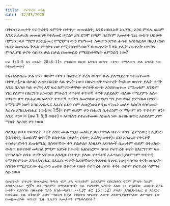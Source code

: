 ```yaml
---
title:  የፍጥረት ቀናት
date:  12/05/2020
---
```


በቅርብ አመታት የፍጥረትን ሳምንት በቀጥታ መመልከት; እንደ ዘይቤአዊ አነጋገር; እንደ ምሳሌ ወይም እንደ አፈታሪክ መመልከት የተለመደ ሆኗል። ይሄ ደግሞ በጣም በረዥም አመታት ጊዜ ውስጥ ህይወት በምድር ላይ ማደግ እንደጀመረ የሚገምተውን የዝግመተ ለውጥን ጽንሰ ሐሳብ አስነስቷል። በዚህ ርዕስ ዙሪያ መጽሐፍ ቅዱስ ምንድን ነው የሚያስተምረው? በዘፍጥረት 1 ላይ ያሉት የፍጥረት ‹ቀናት› ምሳሌያዊ ቀናት ሳይሆኑ ቃል በቃል በመውሰድ የማይስተዋሉት ለምንድን ነው?

`ዘፍ 1:3-5 እና ዘጸአት 20:8-11ን ያንብቡ። በዚህ አገባብ ውስጥ ‹ቀን› የሚለውን ቃል እንዴት ነው የተጠቀመው?`

የእብራይስጡ ቃል ዮም ወይም ‹ቀን › በፍጥረት ትረካ ውስጥ ሁሉ ያለማቋረጥ የተጠቀመው በቀጥታ(ቃል በቃል) አንድ በአንድ ላሉ ቀናት ነው። በዘፍጥረት የፍጥረት ትረካው ውስጥ ያሉት ቀናት አንድ በአንድ ካሉ ቀናት; እኛ ዛሬ ከምናውቃቸው ቀናቶች ውጭ እንደተጠቀመ የሚጠቁም አንድም ነገር የለም። በእርግጥ አንዳንድ ምሁራን ቀናቶቹ ቀጥተኛ ቀናት አይደሉም ብለው የሚያምኑ አሉ። የሆነው ሆኖ የጸሐፊው ፍላጎት ቀጥተኛ ቀናትን ለመግለጽ እንደሆነ ግን ያውቃሉ/ ያምናሉ።   			      በጣም የሚገርም ነው! እግዚአብሔር እራሱ ይህን ስም ለመጀመሪያ ጊዜ የጊዜን መለያ አድርጎ የሰየመው እራሱ እግዚአብሔር ነው(ዘፍ 1:5)። ዮም ወይም ቀን በሐረግ ሲተረጎም ‹‹ ማታም ሆነ ጥዋትም ሆነ፥ አንድ ቀን። ›› (ዘፍ 1: 5;8 ወዘተ) ። አባባሉን የተጠቀመው ለነጠላ ነው ለብዙ ቁጥር አይደለም ያም ማለት ለአንድ ቀን ነው።

ስለዚህ ሰባቱ የፍጥረት ቀናት አንደ ሙሉ የጊዜ መለኪያ ይስተዋላሉ በተራ ቁጥር ጀምረው; ‹ ኢቻድ› (‹አንድ›); በመደበኛ ቁጥሮች ይከተላሉ (ሁለት; ሶስተ; አራት; ወዘተ)። ይህ አካሔድ የቀናቶች ተከታታይነትን ይጠቁማል; በሰባተኛው ቀን ያልቃል። እነዚህን አባባሎች ሲጠቀም ወይም በትረካው ውስጥ በቀናቶቹ መካከል ምንም አይነት ክፍተት አልነበረም። ሰባቱ የፍጥረት ቀናት በእርግጥም ዛሬ የተከለሉት ሰባቱ ቀናት ናቸው። እንዲሁ በቀጥታ ያለው የቀናቶቹ አፈጣጠር ያለምንም ጥርጥር የሚያሳምነው እግዚአብሔር በእራሱ ጣቶች አራተኛውን ትእዛዝ ሲጽፍ ነው; የሰባቱ ቀናት መሰረት ሰንበት የሚያርፈው ተራውን ጠብቆ በቀጥታ ባሉት የፍጥረት ሰባት ቀናት ወይም የፍጥረት ሳምንት ላይ ነው።

`የዘፍጥረት ፍጥረት በመጽሐፍ ቅዱስ ብቻ ያለ ፍጥረትም አይደለም። በክርስቶስ ዳግም ምጻት ጊዜም እግዚአብሔር ሟችን ወደ ማይሞት በሚለውጥበት ጊዜ የእንደገና ፍጥረት አለ። ‹‹ የኋለኛው መለከት ሲነፋ ሁላችን በድንገት በቅጽበተ ዓይን እንለወጣለን፤ ››(1ኛ ቆሮ 15: 52) ይላል። እግዚአብሔር በ እንደገና የመፍጠር ጊዜ በቅጽበት ይህን ማድረግ ከቻለ የቴስቲክ ዝግመተ ለውጥ እንደሚያስተምረው ለምንድን ነው በመጀመሪያው ፍጥረት ጊዜ ቢሊዮን አመታትን የሚወስድበት?`